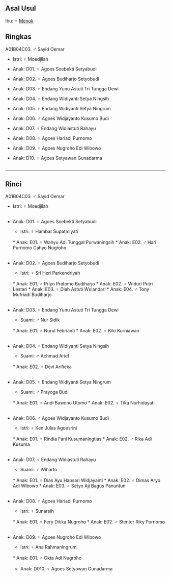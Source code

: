 ## Asal Usul

Ibu: ♀ [Menok][up] 

## Ringkas

A01B04C03. ♂ Sayid Oemar
	<br/>

*	Istri: ♀ Moedjilah
	<br/>

*	Anak: D01. ♀ Agoes Soebekti Setyabudi
*	Anak: D02. ♀ Agoes Budiharjo Setyobudi
*	Anak: D03. ♀ Endang Yunu Astuti Tri Tungga Dewi
*	Anak: D04. ♀ Endang Widiyanti Setya Ningsih
*	Anak: D05. ♀ Endang Widiyanti Setya Ningrum
*	Anak: D06. ♂ Agoes Widjayanto Kusumo Budi
*	Anak: D07. ♀ Endang Widiastuti Rahayu
*	Anak: D08. ♀ Agoes Hariadi Purnomo
*	Anak: D09. ♀ Agoes Nugroho Edi Wibowo
*	Anak: D10. ♀ Agoes Setyawan Gunadarma
	<br/><br/>


-- -- --

## Rinci

A01B04C03. ♂ Sayid Oemar
	<br/>

*	Istri: ♀ Moedjilah
	<br/><br/>

*	Anak: D01. ♀ Agoes Soebekti Setyabudi
	*	Istri: ♀ Hambar Supatmiyati
	<br/>
	*	Anak: E01. ♀ Wahyu Adi Tunggal Purwaningsih
	*	Anak: E02. ♂ Hari Purnomo Cahyo Nugroho
	<br/><br/>

*	Anak: D02. ♀ Agoes Budiharjo Setyobudi
	*	Istri: ♀ Sri Heri Parkendriyah
	<br/>
	*	Anak: E01. ♂ Priyo Pratomo Budiharjo
	*	Anak: E02. ♀ Widuri Putri Lestari
	*	Anak: E03. ♀ Diah Astuti Wulandari
	*	Anak: E04. ♂ Tony Mufriadi Budiharjo
	<br/><br/>

*	Anak: D03. ♀ Endang Yunu Astuti Tri Tungga Dewi
	*	Suami: ♂ Nur Sidik
	<br/>
	*	Anak: E01. ♂ Nurul Febrianti
	*	Anak: E02. ♀ Kiki Kurniawan
	<br/><br/>

*	Anak: D04. ♀ Endang Widiyanti Setya Ningsih
	*	Suami: ♂ Achmad Arief
	<br/>
	*	Anak: E02. ♀ Devi Arifieka
	<br/><br/>

*	Anak: D05. ♀ Endang Widiyanti Setya Ningrum
	*	Suami: ♂ Prayoga Budi
	<br/>
	*	Anak: E01. ♂ Andi Bawono Utomo
	*	Anak: E02. ♀ Tika Nurhidayati
	<br/><br/>

*	Anak: D06. ♂ Agoes Widjayanto Kusumo Budi
	*	Istri: ♀ Ken Julas Agoesrini
	<br/>
	*	Anak: E01. ♀ Rindia Fani Kusumaningtias
	*	Anak: E02. ♂ Rika Adi Kusuma
	<br/><br/>

*	Anak: D07. ♀ Endang Widiastuti Rahayu
	*	Suami: ♂ Wiharto
	<br/>
	*	Anak: E01. ♀ Dias Ayu Hapsari Widjayanti
	*	Anak: E02. ♂ Dimas Aryo Adi Wibowo
	*	Anak: E03. ♂ Setyo Aji Bagus Panuntun
	<br/><br/>

*	Anak: D08. ♀ Agoes Hariadi Purnomo
	*	Istri: ♀ Sunarsih
	<br/>
	*	Anak: E01. ♀ Fery Ditika Nugroho
	*	Anak: E02. ♂ Stenter Riky Purnomo
	<br/><br/>

*	Anak: D09. ♀ Agoes Nugroho Edi Wibowo
	*	Istri: ♀ Ana Rahmaningrum
	<br/>
	*	Anak: E01. ♂ Okta Adi Nugroho
	<br/><br/>

	*	Anak: D010. ♀ Agoes Setyawan Gunadarma
	<br/><br/>

[up]: https://github.com/epsi-rns/gitodipuro/blob/master/tree/A01/B04.md

